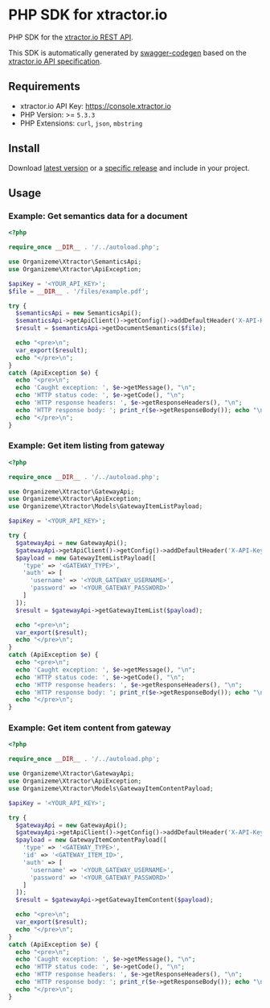# PHP SDK for xtractor.io

PHP SDK for the [xtractor.io REST API](https://console.xtractor.io).

This SDK is automatically generated by [swagger-codegen](https://github.com/swagger-api/swagger-codegen) based on the [xtractor.io API specification](https://console.xtractor.io/scheme/api/latest.json).

## Requirements

- xtractor.io API Key: https://console.xtractor.io 
- PHP Version: >= `5.3.3`
- PHP Extensions: `curl`, `json`, `mbstring`

## Install

Download [latest version](https://github.com/Organiceme/xtractor.io-sdk-php/archive/master.zip) or a [specific release](https://github.com/Organiceme/xtractor.io-sdk-php/releases) and include in your project.

## Usage

### Example: Get semantics data for a document
```php
<?php

require_once __DIR__ . '/../autoload.php';

use Organizeme\Xtractor\SemanticsApi;
use Organizeme\Xtractor\ApiException;

$apiKey = '<YOUR_API_KEY>';
$file = __DIR__ . '/files/example.pdf';

try {
  $semanticsApi = new SemanticsApi();
  $semanticsApi->getApiClient()->getConfig()->addDefaultHeader('X-API-Key', $apiKey);
  $result = $semanticsApi->getDocumentSemantics($file);

  echo "<pre>\n";
  var_export($result);
  echo "</pre>\n";
}
catch (ApiException $e) {
  echo "<pre>\n";
  echo 'Caught exception: ', $e->getMessage(), "\n";
  echo 'HTTP status code: ', $e->getCode(), "\n";
  echo 'HTTP response headers: ', $e->getResponseHeaders(), "\n";
  echo 'HTTP response body: '; print_r($e->getResponseBody()); echo "\n";
  echo "</pre>\n";
}
```

### Example: Get item listing from gateway
```php
<?php

require_once __DIR__ . '/../autoload.php';

use Organizeme\Xtractor\GatewayApi;
use Organizeme\Xtractor\ApiException;
use Organizeme\Xtractor\Models\GatewayItemListPayload;

$apiKey = '<YOUR_API_KEY>';

try {
  $gatewayApi = new GatewayApi();
  $gatewayApi->getApiClient()->getConfig()->addDefaultHeader('X-API-Key', $apiKey);
  $payload = new GatewayItemListPayload([
    'type' => '<GATEWAY_TYPE>',
    'auth' => [
      'username' => '<YOUR_GATEWAY_USERNAME>',
      'password' => '<YOUR_GATEWAY_PASSWORD>'
    ]
  ]);
  $result = $gatewayApi->getGatewayItemList($payload);

  echo "<pre>\n";
  var_export($result);
  echo "</pre>\n";
}
catch (ApiException $e) {
  echo "<pre>\n";
  echo 'Caught exception: ', $e->getMessage(), "\n";
  echo 'HTTP status code: ', $e->getCode(), "\n";
  echo 'HTTP response headers: ', $e->getResponseHeaders(), "\n";
  echo 'HTTP response body: '; print_r($e->getResponseBody()); echo "\n";
  echo "</pre>\n";
}
```

### Example: Get item content from gateway
```php
<?php

require_once __DIR__ . '/../autoload.php';

use Organizeme\Xtractor\GatewayApi;
use Organizeme\Xtractor\ApiException;
use Organizeme\Xtractor\Models\GatewayItemContentPayload;

$apiKey = '<YOUR_API_KEY>';

try {
  $gatewayApi = new GatewayApi();
  $gatewayApi->getApiClient()->getConfig()->addDefaultHeader('X-API-Key', $apiKey);
  $payload = new GatewayItemContentPayload([
    'type' => '<GATEWAY_TYPE>',
    'id' => '<GATEWAY_ITEM_ID>',
    'auth' => [
      'username' => '<YOUR_GATEWAY_USERNAME>',
      'password' => '<YOUR_GATEWAY_PASSWORD>'
    ]
  ]);
  $result = $gatewayApi->getGatewayItemContent($payload);

  echo "<pre>\n";
  var_export($result);
  echo "</pre>\n";
}
catch (ApiException $e) {
  echo "<pre>\n";
  echo 'Caught exception: ', $e->getMessage(), "\n";
  echo 'HTTP status code: ', $e->getCode(), "\n";
  echo 'HTTP response headers: ', $e->getResponseHeaders(), "\n";
  echo 'HTTP response body: '; print_r($e->getResponseBody()); echo "\n";
  echo "</pre>\n";
}
```
